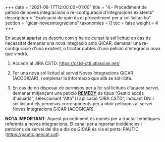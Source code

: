 +++
date        = "2021-08-17T12:00:00+01:00"
title       = "4.- Procediment de petició de noves integracions o re-configuració d'integracions existents"
description = "Explicació de quin és el procediment per a sol·licitar-ho"
section     = "gicar-novesintegracions"
taxonomies  = []
toc 		= false
weight 		= 4
+++

En aquest apartat es descriu com s'ha de cursar la sol·licitud en cas de necessitat demanar una nova integració amb GICAR, demanar una re-configuració d'una existent, o tractar dubtes d'una petició d'integració nova que vindrà.

1. Accedir al JIRA CSTD: https://cstd-ctti.atlassian.net/

1. Fer una nova sol·licitud al servei Noves Integracions GICAR (ACOGICAR), i emplenar la informació que allà se sol·licita.

1. En cas de no disposar de permisos per a fer sol·licituds d’aquest servei, demanar mitjançant una petició [**REMEDY**](https://pautic.gencat.cat/) de tipus “Gestió accés d'usuaris”, seleccionant “Alta” i l’aplicació “JIRA CSTD”, indicant DNI i sol·licitant els permisos corresponents per a obrir peticions al servei Noves Integracions GICAR (ACOGICAR).

**NOTA IMPORTANT**: Aquest procediment és només per a tractar temètiques referents a noves integracions. El canal per a reportar incidències i peticions de servei del dia a dia de GICAR és via el portal PAUTIC (https://pautic.gencat.cat).
